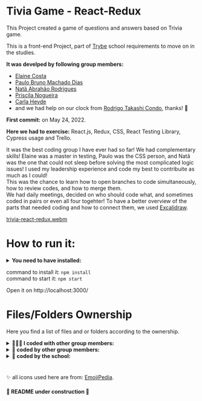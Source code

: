 # Tivia Game - React-Redux 

This Project created a game of questions and answers based on Trivia game.

This is a front-end Project, part of [Trybe](https://www.betrybe.com/) school requirements to move on in the studies.

<strong> It was develped by following group members:</strong>  
- [Elaine Costa](https://github.com/ElaineCostadev)
- [Paulo Bruno Machado Dias](https://github.com/devpbdias)
- [Natã Abrahão Rodrigues](https://github.com/naaharo)
- [Priscila Nogueira](https://github.com/pri-nogueira)
- [Carla Heyde](https://github.com/cjheyde)
- and we had help on our clock from [Rodrigo Takashi Condo](https://github.com/R-Takashi), thanks! 🙏

<strong>First commit:</strong> on May 24, 2022.

<strong>Here we had to exercise:</strong> React.js, Redux, CSS, React Testing Library, Cypress usage and Trello.

It was the best coding group I have ever had so far! We had complementary skills! Elaine was a master in testing, Paulo was the CSS person, and Natã was the one that could not sleep before solving the most complicated logic issues! I used my leadership experience and code my best to contribuite as much as I could! </br>
This was the chance to learn how to open branches to code simultaneously, how to review codes, and how to merge them. </br>
We had daily meetings, decided on who should code what, and sometimes coded in pairs or even all four togehter!
To have a better overview of the parts that needed coding and how to connect them, we used [Excalidraw](https://excalidraw.com/).


[trivia-react-redux.webm](https://user-images.githubusercontent.com/94486876/197364262-521dd20e-cb52-41ba-b156-090330ffe396.webm)


# How to run it:

<details>
 <summary><strong> You need to have installed:</strong></summary><br />
 - Unix based Operational System <br />
 - node version >= 16.14.0 LTS <br />
</details>
 

command to install it: `npm install` <br />
command to start it: `npm start`

Open it on http://localhost:3000/ <br />

# Files/Folders Ownership

Here you find a list of files and or folders according to the ownership.

<details>
 <summary><strong>🧑‍🤝‍🧑 I coded with other group members:</strong></summary><br />
 
 ```markdown   
 src/
   components/
     Button.js
     Header.js
     LogoTrivia.js
     Questions.js
   css/
     Header.css
     Questions.css
   pages/
     Feedback.js
     Game.js
     Login.js 
     Ranking.js
   redux/
     actions/index.js 
     reducers/
       PlayerReducer.js
       TimeReducer.js
       index.js
     store/index.js 
   services/api.js
   App.js 
   index.js
 ```
 
 </details>


<details>
 <summary><strong>🧛 coded by other group members:</strong></summary><br />
   
 ```markdown  
 src/
   components/
     BooleanBtn.js
     Functions.js
     Loading.js
     MultipleBtn.js 
   css/
     Feedback.css
     Loading.css
     Login.css
     Ranking.css
   images/
   pages/
     Config.js 
   redux/
     reducers/
       TokenReducer.js 
   tests/
     helpers/ourMocks/
     Feedback.test.js
     Game.test.js
     Login.test.js
 ```
 
 </details>

<details>
 <summary><strong>🏫 coded by the school:</strong></summary><br />
   
  ```markdown  
   all others not mentioned before.
  ```
 
 </details>
 
 #

✨ all icons used here are from:  [EmojiPedia](https://emojipedia.org/). 

#### 🚧 README under construction 🚧

